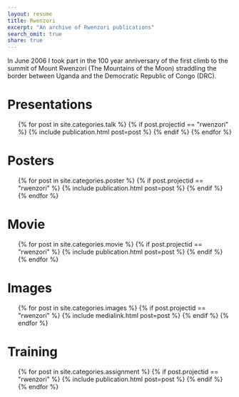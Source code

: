 ```yaml
---
layout: resume
title: Rwenzori
excerpt: "An archive of Rwenzori publications"
search_omit: true
share: true
---
```


In June 2006 I took part in the 100 year anniversary of the first climb to the summit of Mount Rwenzori (The Mountains of the Moon) straddling the border between Uganda and the Democratic Republic of Congo (DRC).

<h1 class='foot-description'></h1>
<h1 class='foot-description'>Presentations</h1>

<ul class="post-list">
{% for post in site.categories.talk %}
  {% if post.projectid == "rwenzori" %}
    {% include publication.html post=post %}
  {% endif %}
{% endfor %}
</ul>

<h1 class='foot-description'></h1>
<h1 class='foot-description'>Posters</h1>

<ul class="post-list">
{% for post in site.categories.poster %}
  {% if post.projectid == "rwenzori" %}
    {% include publication.html post=post %}
  {% endif %}
{% endfor %}
</ul>

<h1 class='foot-description'></h1>
<h1 class='foot-description'>Movie</h1>

<ul class="post-list">
{% for post in site.categories.movie %}
  {% if post.projectid == "rwenzori" %}
    {% include publication.html post=post %}
  {% endif %}
{% endfor %}
</ul>

<h1 class='foot-description'></h1>
<h1 class='foot-description'>Images</h1>

<ul class="post-list">
{% for post in site.categories.images %}
  {% if post.projectid == "rwenzori" %}
    {% include medialink.html post=post %}
  {% endif %}
{% endfor %}
</ul>

<h1 class='foot-description'></h1>
<h1 class='foot-description'>Training</h1>

<ul class="post-list">
{% for post in site.categories.assignment %}
  {% if post.projectid == "rwenzori" %}
    {% include publication.html post=post %}
  {% endif %}
{% endfor %}
</ul>
